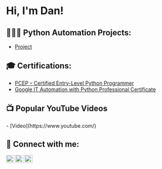 <h1>Hi, I'm Dan! <br/><a href="https://github.com/Dan3091"></a>

<h2>👨🏻‍💻 Python Automation Projects:</h2>

- [Project](https://https://github.com/Dan3091/SocialMediaZen)

<h2>🎓 Certifications:</h2>

- [PCEP – Certified Entry-Level Python Programmer](https://verify.openedg.org/?id=7Hdi.1inv.1QYu)
- [Google IT Automation with Python Professional Certificate](https://coursera.org/verify/professional-cert/4TNF62HE77UL)

<h2>📺 Popular YouTube Videos</h2>
- [Video](https://www.youtube.com/)


<h2> 🤳 Connect with me:</h2>

[<img align="left" alt="JoshMadakor | YouTube" width="22px" src="https://cdn.jsdelivr.net/npm/simple-icons@v3/icons/youtube.svg" />][youtube]
[<img align="left" alt="JoshMadakor | Twitter" width="22px" src="https://cdn.jsdelivr.net/npm/simple-icons@v3/icons/facebook.svg" />][facebook]
[<img align="left" alt="JoshMadakor | LinkedIn" width="22px" src="https://cdn.jsdelivr.net/npm/simple-icons@v3/icons/linkedin.svg" />][linkedin]


[youtube]: https://www.youtube.com/
[facebook]: https://www.facebook.com
[linkedin]: https://linkedin.com/


<!--
**Dan3091/Dan3091** is a ✨ _special_ ✨ repository because its `README.md` (this file) appears on your GitHub profile.

Here are some ideas to get you started:

- 🔭 I’m currently working on ...
- 🌱 I’m currently learning ...
- 👯 I’m looking to collaborate on ...
- 🤔 I’m looking for help with ...
- 💬 Ask me about ...
- 📫 How to reach me: ...
- 😄 Pronouns: ...
- ⚡ Fun fact: ...
-->
